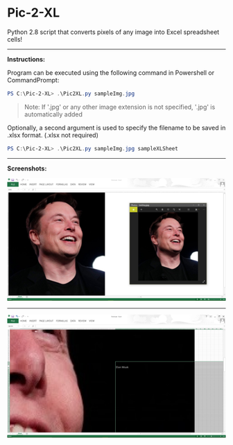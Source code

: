 # Pic-2-XL
Python 2.8 script that converts pixels of any image into Excel spreadsheet cells!

***

**Instructions:**

Program can be executed using the following command in Powershell or CommandPrompt:
```powershell
PS C:\Pic-2-XL> .\Pic2XL.py sampleImg.jpg
```

> Note: If '.jpg' or any other image extension is not specified, '.jpg' is automatically added


Optionally, a second argument is used to specify the filename to be saved in .xlsx format. (.xlsx not required)
```powershell
PS C:\Pic-2-XL> .\Pic2XL.py sampleImg.jpg sampleXLSheet
```
***

**Screenshots:**


![Excel Vs. Photo](https://github.com/PaulJoshi/Pic-2-XL/blob/master/Screenshots/SS-Excel_Vs._Photo.png "Excel Vs. Photo")

***

![Excel Vs. Photo](https://github.com/PaulJoshi/Pic-2-XL/blob/master/Screenshots/SS-Excel_Zoomed.png "Excel Vs. Photo")